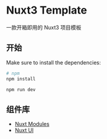 # Nuxt3 Template

一款开箱即用的 Nuxt3 项目模板

## 开始

Make sure to install the dependencies:

```bash
# npm
npm install

npm run dev
```

## 组件库

- [Nuxt Modules](https://nuxt.com/modules)
- [Nuxt UI](https://ui.nuxt.com/)

